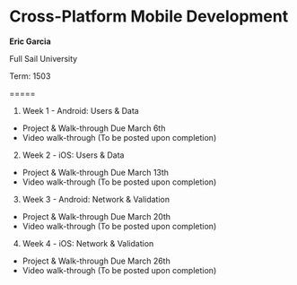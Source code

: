 # Cross-Platform Mobile Development
**Eric Garcia**

Full Sail University

Term: 1503

=====

1. Week 1 - Android: Users & Data
  * Project & Walk-through Due March 6th
  * Video walk-through (To be posted upon completion)

2. Week 2 - iOS: Users & Data
  * Project & Walk-through Due March 13th
  * Video walk-through (To be posted upon completion)

3. Week 3 - Android: Network & Validation
  * Project & Walk-through Due March 20th
  * Video walk-through (To be posted upon completion)

4. Week 4 - iOS: Network & Validation
  * Project & Walk-through Due March 26th
  * Video walk-through (To be posted upon completion)